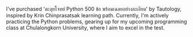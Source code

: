 I've purchased 'ตะลุยโจทย์ Python 500 ข้อ พร้อมเฉลยอย่างละเอียด' by Tautology, inspired by Krin Chinprasatsak learning path. Currently, I'm actively practicing the Python problems, gearing up for my upcoming programming class at Chulalongkorn University, where I aim to excel in the test.
